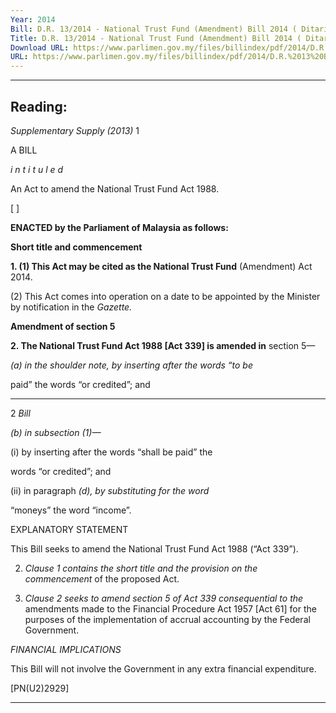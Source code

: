 ```yaml
---
Year: 2014
Bill: D.R. 13/2014 - National Trust Fund (Amendment) Bill 2014 ( Ditarik Balik )
Title: D.R. 13/2014 - National Trust Fund (Amendment) Bill 2014 ( Ditarik Balik )
Download URL: https://www.parlimen.gov.my/files/billindex/pdf/2014/D.R.%2013%20BI.pdf
URL: https://www.parlimen.gov.my/files/billindex/pdf/2014/D.R.%2013%20BI.pdf
---
```

---
Reading:
---

_Supplementary Supply (2013)_ 1

A BILL

_i n t i t u l e d_

An Act to amend the National Trust Fund Act 1988.

[ ]

**ENACTED by the Parliament of Malaysia as follows:**

**Short title and commencement**

**1. (1) This Act may be cited as the National Trust Fund**
(Amendment) Act 2014.

(2) This Act comes into operation on a date to be appointed
by the Minister by notification in the _Gazette._

**Amendment of section 5**

**2. The National Trust Fund Act 1988 [Act 339] is amended in**
section 5—

_(a) in the shoulder note, by inserting after the words “to be_

paid” the words “or credited”; and


-----

2 _Bill_

_(b) in subsection (1)—_

(i) by inserting after the words “shall be paid” the

words “or credited”; and

(ii) in paragraph _(d), by substituting for the word_

“moneys” the word “income”.

EXPLANATORY STATEMENT

This Bill seeks to amend the National Trust Fund Act 1988 (“Act 339”).

2. _Clause 1 contains the short title and the provision on the commencement_
of the proposed Act.

3. _Clause 2 seeks to amend section 5 of Act 339 consequential to the_
amendments made to the Financial Procedure Act 1957 [Act 61] for the purposes
of the implementation of accrual accounting by the Federal Government.

_FINANCIAL IMPLICATIONS_

This Bill will not involve the Government in any extra financial
expenditure.

[PN(U2)2929]


-----

